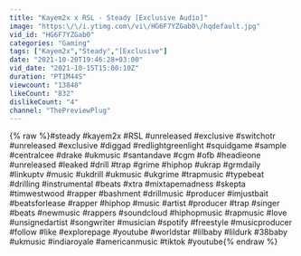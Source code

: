 ```yaml
---
title: "Kayem2x x RSL - Steady [Exclusive Audio]"
image: "https:\/\/i.ytimg.com\/vi\/HG6F7YZGab0\/hqdefault.jpg"
vid_id: "HG6F7YZGab0"
categories: "Gaming"
tags: ["Kayem2x","Steady","[Exclusive"]
date: "2021-10-20T19:46:28+03:00"
vid_date: "2021-10-15T15:00:10Z"
duration: "PT1M44S"
viewcount: "13848"
likeCount: "832"
dislikeCount: "4"
channel: "ThePreviewPlug"
---
```

{% raw %}#steady #kayem2x #RSL #unreleased #exclusive #switchotr #unreleased #exclusive  #diggad #redlightgreenlight #squidgame #sample #centralcee #drake #ukmusic #santandave #cgm #ofb #headieone #unreleased #leaked #drill #trap #grime #hiphop #ukrap #grmdaily #linkuptv #music #ukdrill #ukmusic #ukgrime #trapmusic #typebeat #drilling #instrumental #beats #xtra #mixtapemadness #skepta #timwestwood #rapper #bashment #drillmusic #producer #imjustbait #beatsforlease #rapper #hiphop #music #artist #producer #trap #singer #beats #newmusic #rappers #soundcloud #hiphopmusic #rapmusic #love #unsignedartist #songwriter #musician #spotify #freestyle #musicproducer #follow #like #explorepage #youtube #worldstar #lilbaby #lildurk #38baby #ukmusic #indiaroyale #americanmusic #tiktok #youtube{% endraw %}
